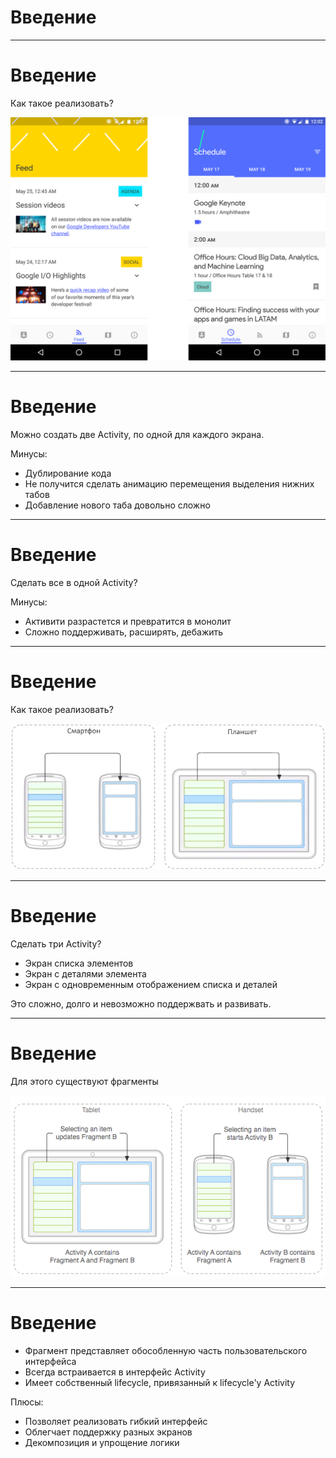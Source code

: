 <!-- .slide:    data-background-color="#699f00" -->
<!-- .slide:    class="center center-horizontal" -->

# Введение

------

<!-- .slide:    class="center-horizontal" -->
<!-- .slide: data-transition="fade-in fade-out" -->

# Введение

Как такое реализовать?

<div>

![app](lecture/basics-2/img/google_io_app.png)

<!-- .element: width="40%" -->

</div>

------

<!-- .slide:    class="center-horizontal" -->
<!-- .slide: data-transition="fade-in fade-out" -->

# Введение
    
Можно создать две Activity, по одной для каждого экрана.

 Минусы:

- Дублирование кода
- Не получится сделать анимацию перемещения выделения нижних табов
- Добавление нового таба довольно сложно

 
------

<!-- .slide:    class="center-horizontal" -->
<!-- .slide: data-transition="fade-in fade-out" -->

# Введение

Сделать все в одной Activity?

Минусы:
- Активити разрастется и превратится в монолит
- Сложно поддерживать, расширять, дебажить


------

<!-- .slide:    class="center-horizontal" -->
<!-- .slide: data-transition="fade-in fade-out" -->

# Введение

Как такое реализовать?

<div>

![app](lecture/basics-2/img/fragments.png)

<!-- .element: width="40%" -->

</div>

------

<!-- .slide:    class="center-horizontal" -->
<!-- .slide: data-transition="fade-in fade-out" -->

# Введение

Сделать три Activity?

- Экран списка элементов
- Экран с деталями элемента
- Экран с одновременным отображением списка и деталей

Это сложно, долго и невозможно поддержвать и развивать.

------

<!-- .slide:    class="center-horizontal" -->

# Введение

Для этого существуют фрагменты

![app](lecture/basics-2/img/fragments_example.png)

------

<!-- .slide:    class="center-horizontal" -->

# Введение

- Фрагмент представляет обособленную часть пользовательского интерфейса
- Всегда встраивается в интерфейс Activity
- Имеет собственный lifecycle, привязанный к lifecycle'у Activity

Плюсы:

- Позволяет реализовать гибкий интерфейс
- Облегчает поддержку разных экранов
- Декомпозиция и упрощение логики
